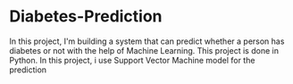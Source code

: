 # Diabetes-Prediction
In this project, I'm building a system that can predict whether a person has diabetes or not with the help of Machine Learning. This project is done in Python. In this project, i use Support Vector Machine model for the prediction
